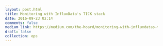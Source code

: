 ```yaml
---
layout: post.html
title: Monitoring with InfluxData's TICK stack
date: 2016-09-23 02:14
comments: false
medium_link: https://medium.com/the-hoard/monitoring-with-influxdatas-tick-stack-cafe82a07efc#.xndz40del
draft: false
collection: ops
---
```



